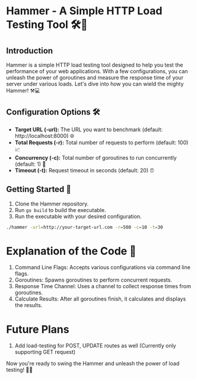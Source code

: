 # Hammer - A Simple HTTP Load Testing Tool 🛠️🚀

## Introduction
Hammer is a simple HTTP load testing tool designed to help you test the performance of your web applications. With a few configurations, you can unleash the power of goroutines and measure the response time of your server under various loads. Let's dive into how you can wield the mighty Hammer! ⚒️💻

## Configuration Options 🛠️
- **Target URL (-url):** The URL you want to benchmark (default: http://localhost:8000) 🌐
- **Total Requests (-r):** Total number of requests to perform (default: 100) 📈
- **Concurrency (-c):** Total number of goroutines to run concurrently (default: 1) 🏃
- **Timeout (-t):** Request timeout in seconds (default: 20) ⏰

## Getting Started 🔨
1. Clone the Hammer repository.
2. Run `go build` to build the executable.
3. Run the executable with your desired configuration.

```bash
./hammer -url=http://your-target-url.com -r=500 -c=10 -t=30
```
# Explanation of the Code 💬

1. Command Line Flags: Accepts various configurations via command line flags.
2. Goroutines: Spawns goroutines to perform concurrent requests.
3. Response Time Channel: Uses a channel to collect response times from goroutines.
4. Calculate Results: After all goroutines finish, it calculates and displays the results.

# Future Plans
1. Add load-testing for POST, UPDATE routes as well (Currently only supporting GET request)

Now you're ready to swing the Hammer and unleash the power of load testing! 💪🚀
